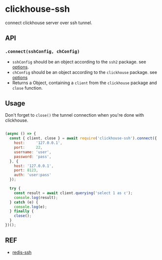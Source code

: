 # clickhouse-ssh
connect clickhouse server over ssh tunnel.

## API

### `.connect(sshConfig, chConfig)`
 
* `sshConfig` should be an object according to the `ssh2` package. see [options](https://github.com/mscdex/ssh2#client-methods).
* `chConfig` should be an object according to the `clickhouse` package. see [options](https://github.com/apla/node-clickhouse#new-clickhouse-options)
* Returns a Object, containing a `client` from the `clickhouse` package and `close` function.


## Usage
Don't forget to `close()` the tunnel connection when you're done with clickhouse.

```javascript

(async () => {
  const { client, close } = await require('clickhouse-ssh').connect({
    host:     '127.0.0.1',
    port:     22,
    username: 'user',
    password: 'pass',
  }, {
    host: '127.0.0.1',
    port: 8123,
    auth: 'user:pass'
  });

  try {
    const result = await client.querying('select 1 as c');
    console.log(result);
  } catch (e) {
    console.log(e);
  } finally {
    close();
  }
})();

```

## REF
- [redis-ssh](https://raw.githubusercontent.com/nicolazj/redis-ssh)
